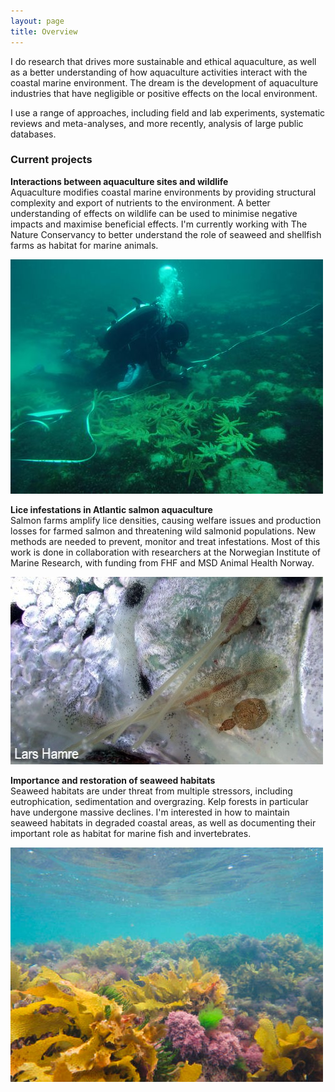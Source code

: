 ```yaml
---
layout: page
title: Overview
---
```


I do research that drives more sustainable and ethical aquaculture, as well as a better understanding of how aquaculture activities 
interact with the coastal marine environment. The dream is the development of aquaculture industries that have negligible or positive effects on the local environment.  
  
I use a range of approaches, including field and lab experiments, systematic reviews and meta-analyses, and more recently, analysis of large public databases. 
  
### Current projects

**Interactions between aquaculture sites and wildlife**  
Aquaculture modifies coastal marine environments by providing structural complexity and export of nutrients to the environment. A better understanding of effects on wildlife can be used to minimise negative impacts and maximise beneficial effects. I'm currently working with The Nature Conservancy to better understand the role of seaweed and shellfish farms as habitat for marine animals.  
  
![Seastars under mussel farm](seastars-mussel-farm.jpg "Seastars under mussel farm in Port Phillip Bay, Australia")
  
**Lice infestations in Atlantic salmon aquaculture**  
Salmon farms amplify lice densities, causing welfare issues and production losses for farmed salmon and threatening wild salmonid populations. New methods are needed to prevent, monitor and treat infestations. Most of this work is done in collaboration with researchers at the Norwegian Institute of Marine Research, with funding from FHF and MSD Animal Health Norway.  
  
![Lars Hamre lice](lice-hamre.jpg "Salmon lice on Atlantic salmon operculum - image by Lars Hamre")
  
**Importance and restoration of seaweed habitats**  
Seaweed habitats are under threat from multiple stressors, including eutrophication, sedimentation and overgrazing. Kelp forests in particular have undergone massive declines. I'm interested in how to maintain seaweed habitats in degraded coastal areas, as well as documenting their important role as habitat for marine fish and invertebrates.  
  
![diverse kelp reef](governor-reef-barrett.jpg "Diverse temperate reef in Port Phillip Bay, Australia")
